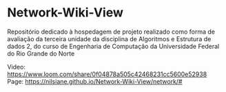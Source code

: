 # Network-Wiki-View
Repositório dedicado à hospedagem de projeto realizado como forma de avaliação da terceira unidade da disciplina de Algoritmos e Estrutura de dados 2, do curso de Engenharia de Computação da Universidade Federal do Rio Grande do Norte

Video: https://www.loom.com/share/0f04878a505c42468231cc5600e52938
Page: https://nilsiane.github.io/Network-Wiki-View/network/#

